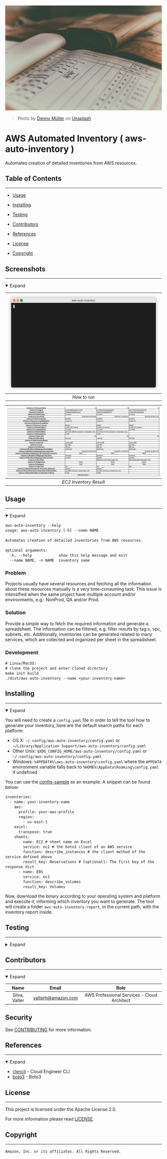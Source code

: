 <!--

  ** DO NOT EDIT THIS FILE
  ** 
  ** This file was automatically generated by the [CLENCLI](https://github.com/awslabs/clencli)
  ** 1) Make all changes directly to YAML files: clencli/<file>.yaml
  ** 2) Run `clencli render template --name=<file>` to render this file
  **
  ** By following this practice we ensure standard and high-quality accross multiple projects.
  ** DO NOT EDIT THIS FILE

-->


![Photo by [Denny Müller](https://unsplash.com/redaquamedia) on [Unsplash](https://unsplash.com)](clencli/logo.jpeg)

> Photo by [Denny Müller](https://unsplash.com/redaquamedia) on [Unsplash](https://unsplash.com)




# AWS Automated Inventory  ( aws-auto-inventory ) 

Automates creation of detailed inventories from AWS resources.

## Table of Contents
---




 - [Usage](#usage) 

 - [Installing](#installing) 
 - [Testing](#testing) 


 - [Contributors](#contributors) 
 - [References](#references) 
 - [License](#license) 
 - [Copyright](#copyright) 


## Screenshots
---
<details open>
  <summary>Expand</summary>


| ![how-to-run](clencli/terminalizer/run.gif) |
|:--:| 
| *How to run* |

| ![ec2-inventory-result](clencli/media/ec2-inventory-result.png) |
|:--:| 
| *EC2 Inventory Result* |

</details>



## Usage
---
<details open>
  <summary>Expand</summary>

```
aws-auto-inventory --help
usage: aws-auto-inventory [-h] --name NAME

Automates creation of detailed inventories from AWS resources.

optional arguments:
  -h, --help            show this help message and exit
  --name NAME, -n NAME  inventory name
```
### Problem
Projects usually have several resources and fetching all the information about these resources manually is a very time-consuming task.
This issue is intensified when the same project have multiple account and/or environments, e.g.: NonProd, QA and/or Prod.

### Solution
Provide a simple way to fetch the required information and generate a spreadsheet.
The information can be filtered, e.g. filter results by tag:x, vpc, subnets, etc.
Additionally, inventories can be generated related to many services, which are collected and organized per sheet in the spreadsheet.

### Development
```
# Linux/MacOS:
# clone the project and enter cloned directory
make init build
./dist/aws-auto-inventory --name <your-inventory-name>
```
</details>





## Installing
---
<details open>
  <summary>Expand</summary>

You will need to create a `config.yaml` file in order to tell the tool how to generate your inventory, here are the default search paths for each platform:

* OS X: `~/.config/aws-auto-inventory/config.yaml` or  `~/Library/Application Support/aws-auto-inventory/config.yaml`
* Other Unix: `$XDG_CONFIG_HOME/aws-auto-inventory/config.yaml` or  `~/.config/aws-auto-inventory/config.yaml`
* Windows: `%APPDATA%\aws-auto-inventory\config.yaml` where the `APPDATA` environment variable falls back to `%HOME%\AppData\Roaming\config.yaml` if undefined

You can use the [config-sample](config-sample.yaml) as an example. A snippet can be found below:
```
inventories:
  - name: your-inventory-name
    aws:
      profile: your-aws-profile
      region:
        - us-east-1
    excel:
      transpose: true
    sheets:
      - name: EC2 # sheet name on Excel
        service: ec2 # the boto3 client of an AWS service
        function: describe_instances # the client method of the service defined above
        result_key: Reservations # [optional]: The first key of the response dict
      - name: EBS
        service: ec2
        function: describe_volumes
        result_key: Volumes
```

Now, download the binary according to your operating system and platform and execute it, informing which inventory you want to generate.
The tool will create a folder `aws-auto-inventory-report`, in the current path, with the inventory report inside.
</details>



## Testing
---
<details>
  <summary>Expand</summary>

AWS-Auto-Inventory uses [boto3](https://github.com/boto/boto3).
You can use any service that contains any list or describe method to fetch information about your resources.

### Parameters
You can use [boto3](https://github.com/boto/boto3) parameters to narrow down your search results.

#### Filter by tag:Name

```
sheets:
  - name: VPC
    service: ec2
    function: describe_vpcs
    result_key: Vpcs
    parameters:
      Filters:
        - Name: tag:Name
          Values:
            - my-vpc
```

### Filter by vpc-id

```
sheets:
  - name: Subnets
    service: ec2
    function: describe_subnets
    result_key: Subnets
    parameters:
      Filters:
        - Name: vpc-id
          Values:
            - vpc-xxx
```

### Find a particular RDS instance

```
sheets:
  - name: RDS
    service: rds
    function: describe_db_instances
    result_key: DBInstances
    parameters:
      DBInstanceIdentifier: the-name-of-my-rds-instance
```

### Find EC2 instances by a particular tag

```
sheets:
  - name: EC2
    service: ec2
    function: describe_instances
    result_key: Reservations
    parameters:
      Filters:
        - Name: tag:ApplicationName
          Values:
            - my-application
```

### Find a particular IAM Role
```
sheets:
  - name: IAM.Role
    service: iam
    function: get_role
    result_key: Role
    parameters:
      RoleName: my-role
```
</details>







## Contributors
---
<details open>
  <summary>Expand</summary>

|     Name     |         Email        |       Role      |
|:------------:|:--------------------:|:---------------:|
|  Silva, Valter  |  valterh@amazon.com  |  AWS Professional Services - Cloud Architect  |

</details>


## Security

See [CONTRIBUTING](CONTRIBUTING.md#security-issue-notifications) for more information.




## References
---
<details open>
  <summary>Expand</summary>

  * [clencli](https://github.com/awslabs/clencli) - Cloud Engineer CLI
  * [boto3](https://github.com/boto/boto3) - Boto3


</details>



## License
---
This project is licensed under the Apache License 2.0.

For more information please read [LICENSE](LICENSE).



## Copyright
---
```
Amazon, Inc. or its affiliates. All Rights Reserved.
```

